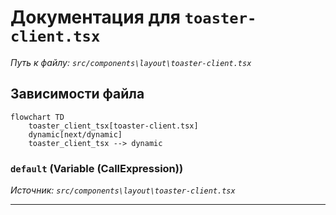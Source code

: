 # Документация для `toaster-client.tsx`

*Путь к файлу: `src/components\layout\toaster-client.tsx`*

## Зависимости файла

```mermaid
flowchart TD
    toaster_client_tsx[toaster-client.tsx]
    dynamic[next/dynamic]
    toaster_client_tsx --> dynamic
```

### `default` (Variable (CallExpression))

*Источник: `src/components\layout\toaster-client.tsx`*

---
